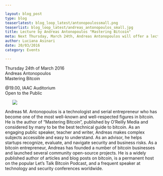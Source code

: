 ```yaml
---

layout: blog_post
type: blog
teaserlatest: blog_loop_latest/antonopoulossmall.png
teaserlist: blog_loop_latest/andreas_antonopoulos_small.jpg
title: Lecture by Andreas Antonopoulos "Mastering Bitcoin"
meta: Next Thursday, March 24th, Andreas Antonopoulos will offer a lecture on Mastering Bitcoin, "Thoughts on the future of Money"
author: Luciana Asinari
date: 20/03/2016
category: Events

---
```


Thursday 24th of March 2016
<br>
Andreas Antonopoulos
<br>
Mastering Bitcoin
<br>

@19.00, IAAC Auditorium
<br>
Open to the Public
<br>


<ul><img src= "http://www.fablabbcn.org/img/blog/blog_loop_latest/andreas_antonopoulos.jpg" align="middle"> </img></ul>

Andreas M. Antonopoulos is a technologist and serial entrepreneur who has become one of the most well-known and well-respected figures in bitcoin. He is the author of “Mastering Bitcoin”, published by O’Reilly Media and considered by many to be the best technical guide to bitcoin.
As an engaging public speaker, teacher and writer, Andreas makes complex subjects accessible and easy to understand. As an advisor, he helps startups recognize, evaluate, and navigate security and business risks. As a bitcoin entrepreneur, Andreas has founded a number of bitcoin businesses and launched several community open-source projects. He is a widely published author of articles and blog posts on bitcoin, is a permanent host on the popular Let’s Talk Bitcoin Podcast, and a frequent speaker at technology and security conferences worldwide.



